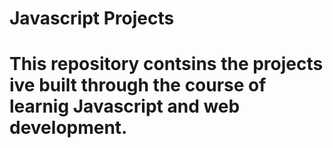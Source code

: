 <h1>Javascript Projects<h1>
This repository contsins the projects ive built through the course of learnig Javascript and web development.
